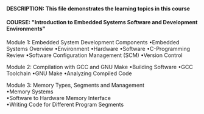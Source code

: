#### DESCRIPTION: This file demonstrates the learning topics in this course

#### COURSE: "Introduction to Embedded Systems Software and Development Environments"

Module 1: Embedded System Development Components
				•Embedded Systems Overview
				•Environment
				•Hardware
				•Software
				•C-Programming Review
				•Software Configuration Management (SCM)
				•Version Control
				
Module 2: Compilation with GCC and GNU Make
				•Building Software
				•GCC Toolchain
				•GNU Make
				•Analyzing Compiled Code
				
Module 3: Memory Types, Segments and Management\
	  •Memory Systems\
	  •Software to Hardware Memory Interface\
	  •Writing Code for Different Program Segments
